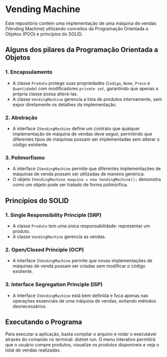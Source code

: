 # Vending Machine

Este repositório contém uma implementação de uma máquina de vendas (Vending Machine) utilizando conceitos da Programação Orientada a Objetos (POO) e princípios do SOLID.

## Alguns dos pilares da Programação Orientada a Objetos

### 1. **Encapsulamento**
   - A classe `Produto` protege suas propriedades (`Codigo`, `Nome`, `Preco` e `Quantidade`) com modificadores `private set`, garantindo que apenas a própria classe possa alterá-las.
   - A classe `VendingMachine` gerencia a lista de produtos internamente, sem expor diretamente os detalhes da implementação.

### 2. **Abstração**
   - A interface `IVendingMachine` define um contrato que qualquer implementação de máquina de vendas deve seguir, permitindo que diferentes tipos de máquinas possam ser implementadas sem alterar o código existente.

### 3. **Polimorfismo**
   - A interface `IVendingMachine` permite que diferentes implementações de máquinas de venda possam ser utilizadas de maneira genérica.
   - O objeto `IVendingMachine maquina = new VendingMachine();` demonstra como um objeto pode ser tratado de forma polimórfica.

## Princípios do SOLID

### 1. **Single Responsibility Principle (SRP)**
   - A classe `Produto` tem uma única responsabilidade: representar um produto.
   - A classe `VendingMachine` gerencia as vendas.

### 2. **Open/Closed Principle (OCP)**
   - A interface `IVendingMachine` permite que novas implementações de máquinas de venda possam ser criadas sem modificar o código existente.

### 3. **Interface Segregation Principle (ISP)**
   - A interface `IVendingMachine` está bem definida e foca apenas nas operações essenciais de uma máquina de vendas, evitando métodos desnecessários.

## Executando o Programa

Para executar a aplicação, basta compilar o arquivo e rodar o executável através do comando no terminal: dotnet run. O menu interativo permitirá que o usuário compre produtos, visualize os produtos disponíveis e veja o total de vendas realizadas.
